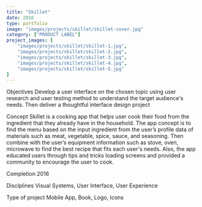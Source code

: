 ```yaml
---
title: "Skillet"
date: 2016
type: portfolio
image: "images/projects/skillet/skillet-cover.jpg"
category: ["PRODUCT LABEL"]
project_images: [
	"images/projects/skillet/skillet-1.jpg",
	"images/projects/skillet/skillet-2.jpg",
	"images/projects/skillet/skillet-3.jpg",
	"images/projects/skillet/skillet-4.jpg",
	"images/projects/skillet/skillet-5.jpg"
]
---
```


Objectives
Develop a user interface on the chosen topic using user research and user testing method to understand the target audience's needs. Then deliver a thoughtful interface design project

Concept
Skillet is a cooking app that helps user cook their food from the ingredient that they already have in the household. The app concept is to find the menu based on the input ingredient from the user’s profile data of materials such as meat, vegetable, spice, sauce, and seasoning. Then combine with the user’s equipment information such as stove, oven, microwave to find the best recipe that fits each user's needs. Also, the app educated users through tips and tricks loading screens and provided a community to encourage the user to cook.

Completion
2016

Disciplines
Visual Systems, User Interface, User Experience

Type of project
Mobile App, Book, Logo, Icons
